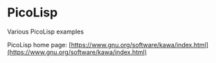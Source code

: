 # PicoLisp

Various PicoLisp examples

PicoLisp home page:
[https://www.gnu.org/software/kawa/index.html](https://www.gnu.org/software/kawa/index.html)
